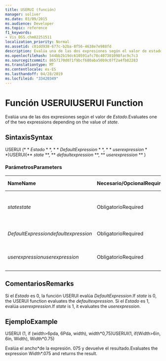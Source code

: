 ```yaml
---
title: USERUI (función)
manager: soliver
ms.date: 03/09/2015
ms.audience: Developer
ms.topic: reference
f1_keywords:
- Vis_DSS.chm82251511
localization_priority: Normal
ms.assetid: c01dd938-677c-b2ba-8f56-4638e7e988fd
description: Evalúa una de las dos expresiones según el valor de estado.
ms.openlocfilehash: 544bb2b19dc610591afc78c407301098fac9c7c3
ms.sourcegitcommit: 8657170d071f9bcf680aba50b9c07f2a4fb82283
ms.translationtype: MT
ms.contentlocale: es-ES
ms.lasthandoff: 04/28/2019
ms.locfileid: "33420349"
---
```

# <a name="userui-function"></a><span data-ttu-id="05b2c-103">Función USERUI</span><span class="sxs-lookup"><span data-stu-id="05b2c-103">USERUI Function</span></span>

<span data-ttu-id="05b2c-104">Evalúa una de las dos expresiones según el valor de _Estado_.</span><span class="sxs-lookup"><span data-stu-id="05b2c-104">Evaluates one of the two expressions depending on the value of  _state_.</span></span>
  
## <a name="syntax"></a><span data-ttu-id="05b2c-105">Sintaxis</span><span class="sxs-lookup"><span data-stu-id="05b2c-105">Syntax</span></span>

<span data-ttu-id="05b2c-106">USERUI (\* \* *Estado* \* \*, \* \* *DefaultExpression* \* \*, \* \* *userexpression* \* \*)</span><span class="sxs-lookup"><span data-stu-id="05b2c-106">USERUI(\*\* *state* \*\*, \*\* *defaultexpression* \*\*, \*\* *userexpression* \*\* )</span></span> 
  
### <a name="parameters"></a><span data-ttu-id="05b2c-107">Parámetros</span><span class="sxs-lookup"><span data-stu-id="05b2c-107">Parameters</span></span>

|<span data-ttu-id="05b2c-108">**Name**</span><span class="sxs-lookup"><span data-stu-id="05b2c-108">**Name**</span></span>|<span data-ttu-id="05b2c-109">**Necesario/Opcional**</span><span class="sxs-lookup"><span data-stu-id="05b2c-109">**Required/Optional**</span></span>|<span data-ttu-id="05b2c-110">**Tipo de datos**</span><span class="sxs-lookup"><span data-stu-id="05b2c-110">**Data Type**</span></span>|<span data-ttu-id="05b2c-111">**Descripción**</span><span class="sxs-lookup"><span data-stu-id="05b2c-111">**Description**</span></span>|
|:-----|:-----|:-----|:-----|
| <span data-ttu-id="05b2c-112">_state_</span><span class="sxs-lookup"><span data-stu-id="05b2c-112">_state_</span></span> <br/> |<span data-ttu-id="05b2c-113">Obligatorio</span><span class="sxs-lookup"><span data-stu-id="05b2c-113">Required</span></span>  <br/> |<span data-ttu-id="05b2c-114">**Boolean**</span><span class="sxs-lookup"><span data-stu-id="05b2c-114">**Boolean**</span></span> <br/> |<span data-ttu-id="05b2c-115">Determina la expresión que se va a evaluar.</span><span class="sxs-lookup"><span data-stu-id="05b2c-115">Determines which expression to evaluate.</span></span>  <br/> |
| <span data-ttu-id="05b2c-116">_DefaultExpression_</span><span class="sxs-lookup"><span data-stu-id="05b2c-116">_defaultexpression_</span></span> <br/> |<span data-ttu-id="05b2c-117">Obligatorio</span><span class="sxs-lookup"><span data-stu-id="05b2c-117">Required</span></span>  <br/> |<span data-ttu-id="05b2c-118">**String**</span><span class="sxs-lookup"><span data-stu-id="05b2c-118">**String**</span></span> <br/> |<span data-ttu-id="05b2c-119">La expresión predeterminada.</span><span class="sxs-lookup"><span data-stu-id="05b2c-119">The default expression.</span></span>  <br/> |
| <span data-ttu-id="05b2c-120">_userexpression_</span><span class="sxs-lookup"><span data-stu-id="05b2c-120">_userexpression_</span></span> <br/> |<span data-ttu-id="05b2c-121">Obligatorio</span><span class="sxs-lookup"><span data-stu-id="05b2c-121">Required</span></span>  <br/> |<span data-ttu-id="05b2c-122">**String**</span><span class="sxs-lookup"><span data-stu-id="05b2c-122">**String**</span></span> <br/> |<span data-ttu-id="05b2c-123">Una expresión proporcionada por el usuario.</span><span class="sxs-lookup"><span data-stu-id="05b2c-123">An expression supplied by the user.</span></span>  <br/> |
   
## <a name="remarks"></a><span data-ttu-id="05b2c-124">Comentarios</span><span class="sxs-lookup"><span data-stu-id="05b2c-124">Remarks</span></span>

<span data-ttu-id="05b2c-125">Si el _Estado_ es 0, la función USERUI evalúa _DefaultExpression_.</span><span class="sxs-lookup"><span data-stu-id="05b2c-125">If  _state_ is 0, the USERUI function evaluates the  _defaultexpression_.</span></span> <span data-ttu-id="05b2c-126">Si el _Estado_ es 1, evalúa _userexpression_.</span><span class="sxs-lookup"><span data-stu-id="05b2c-126">If  _state_ is 1, it evaluates the  _userexpression_.</span></span>
  
## <a name="example"></a><span data-ttu-id="05b2c-127">Ejemplo</span><span class="sxs-lookup"><span data-stu-id="05b2c-127">Example</span></span>

<span data-ttu-id="05b2c-128">USERUI (1, if (width\>6pda, 6Pda, width), width\*0,75)</span><span class="sxs-lookup"><span data-stu-id="05b2c-128">USERUI(1, if(Width\>6in, 6in, Width), Width\*0.75)</span></span> 
  
<span data-ttu-id="05b2c-129">Evalúa el ancho\*de la expresión. 075 y devuelve el resultado.</span><span class="sxs-lookup"><span data-stu-id="05b2c-129">Evaluates the expression Width\*.075 and returns the result.</span></span> 
  

